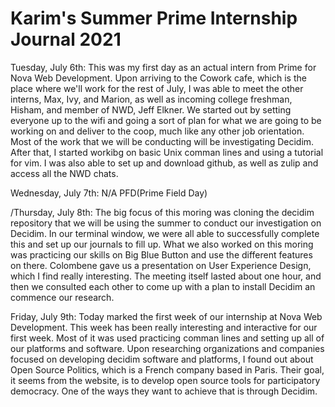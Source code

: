 
# Karim's Summer Prime Internship Journal 2021
Tuesday, July 6th: This was my first day as an actual intern from Prime for Nova Web Development. Upon arriving to the Cowork cafe, which is the place where we'll work for the rest of July, I was able to meet the other interns, Max, Ivy, and Marion, as well as incoming college freshman, Hisham, and member of NWD, Jeff Elkner. We started out by setting everyone up to the wifi and going a sort of plan for what we are going to be working on and deliver to the coop, much like any other job orientation. Most of the work that we will be conducting will be investigating Decidim. After that, I started workibg on basic Unix comman lines and using a tutorial for vim. I was also able to set up and download github, as well as zulip and access all the NWD chats.

Wednesday, July 7th: N/A PFD(Prime Field Day)

/Thursday, July 8th: The big focus of this moring was cloning the decidim repository that we will be using the summer to conduct our investigation on Decidim. In our terminal window, we were all able to successfully complete this and set up our journals to fill up. What we also worked on this moring was practicing our skills on Big Blue Button and use the different features on there. Colombene gave us a presentation on User Experience Design, which I find really interesting. The meeting itself lasted about one hour, and then we consulted each other to come up with a plan to install Decidim an commence our research.

Friday, July 9th: Today marked the first week of our internship at Nova Web Development. This week has been really interesting and interactive for our first week. Most of it was used practicing comman lines and setting up all of our platforms and software. Upon researching organizations and companies focused on developing decidim software and platforms, I found out about Open Source Politics, which is a French company based in Paris. Their goal, it seems from the website, is to develop open source tools for participatory democracy. One of the ways they want to achieve that is through Decidim.  

